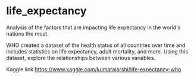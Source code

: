 # life_expectancy
Analysis of the factors that are impacting life expectancy in the world's nations the most.

WHO created a dataset of the health status of all countries over time and includes statistics on life expectancy, adult mortality, and more. 
Using this dataset, explore the relationships between various variables.

Kaggle link  https://www.kaggle.com/kumarajarshi/life-expectancy-who
